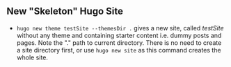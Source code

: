 ## New "Skeleton" Hugo Site
- ```hugo new theme testSite --themesDir .``` gives a new site, called *testSite* without any theme and containing starter content i.e. dummy posts and pages. Note the "." path to current directory. There is no need to create a site directory first, or use ```hugo new site``` as this command creates the whole site.
